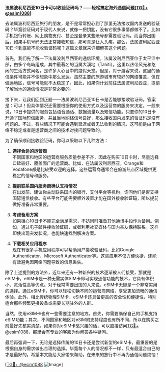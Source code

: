 **法属波利尼西亚10日卡可以收验证码吗？——轻松搞定海外通信问题[[TG💪+ @esim1088](https://t.me/s/esim1088)]**

去法属波利尼西亚旅行的朋友，是不是常常担心到了那里无法接收国内发送的验证码？毕竟验证码对于现代人来说，就像一把钥匙，没有它很多事情都做不了。比如手机银行转账、网上购物支付、甚至是登录某些账号都需要验证码。而当你出国后，如果手机号码无法正常接收短信，那可真是让人头疼。那么，法属波利尼西亚10日卡到底能不能收验证码呢？这篇文章就来详细解答这个问题。

首先，我们先了解一下法属波利尼西亚的通信环境。法属波利尼西亚位于太平洋中部，由多个岛屿组成，其中最著名的当属大溪地（Tahiti）。这里以热带风光和悠闲的生活方式闻名，是许多人心目中的度假天堂。但是，对于游客来说，这里的通信条件可能并不像想象中那么发达。虽然主要的旅游城市有较好的网络覆盖，但在偏远地区，信号可能就不太稳定了。因此，如果你计划前往法属波利尼西亚，提前了解当地的通信情况是非常必要的。

接下来，让我们回到正题——法属波利尼西亚10日卡是否能够接收验证码。答案是：可以！但具体情况还需要根据你的使用方式以及运营商的服务来决定。一般来说，10日卡提供的服务包括语音通话、数据流量以及短信功能。只要你的10日卡开通了国际短信服务，并且当地网络信号良好，那么接收国内发来的验证码是没有问题的。不过，有些情况下可能会遇到延迟或者无法收到的情况，这可能是由于网络不稳定或者是运营商之间的技术对接问题导致的。

为了确保顺利接收验证码，你可以采取以下几种方法：

1. **选择合适的运营商**  
   不同国家和地区的运营商服务质量参差不齐，因此在购买10日卡时，尽量选择口碑较好、覆盖面广的运营商。比如，在法属波利尼西亚，Orange和Vodafone都是比较受欢迎的选择。这些运营商通常会在旅游热点区域提供更稳定的信号和服务。

2. **提前联系国内服务商确认支持情况**  
   在出发前，建议你主动联系国内的银行、支付平台等机构，询问他们是否支持国际短信接收。有些平台可能需要额外设置才能在国外接收验证码，所以提前做好准备非常重要。

3. **考虑备用方案**  
   如果担心10日卡不能完全满足需求，不妨同时准备其他通讯手段作为备用。例如，通过电子邮件接收验证码，或者利用社交媒体与国内亲友保持联系。这样即使出现突发状况，也能快速找到解决方案。

4. **下载相关应用程序**  
   现在有很多手机应用程序可以帮助用户接收验证码，比如Google Authenticator、Microsoft Authenticator等。这些应用不仅方便快捷，还能有效避免因网络问题导致的信息丢失。

除了上述提到的方法外，近年来还有一种新兴的技术逐渐被人们接受，那就是eSIM卡。eSIM卡是一种无需实体SIM卡即可实现通信功能的技术，它具有体积小、灵活性高等优点。对于经常需要出国的人来说，eSIM卡无疑是一个非常实用的选择。通过eSIM卡，你可以轻松切换不同的运营商网络，享受更加流畅的通信体验。此外，相比传统物理SIM卡，eSIM卡还具备更高的安全性和便捷性，特别适合那些频繁更换设备或需要长期驻外的人群。

当然，使用eSIM卡也有一些需要注意的地方。首先，你需要确保自己的手机支持eSIM功能；其次，不同国家和地区对eSIM的支持程度也有所不同，所以在购买之前最好先核实清楚。如果你对eSIM卡感兴趣的话，可以直接访问[TG💪+ @esim1088](https://t.me/s/esim1088)，那里会有专业的客服为你解答各种疑问。

最后再强调一下，无论是选择传统的10日卡还是尝试新型的eSIM卡，最重要的是根据自身的需求做出合理的选择。毕竟每个人的情况都不一样，只有最适合自己的才是最好的。希望本文能给大家带来帮助，在未来的旅行中不再为通信问题烦恼！

[[TG💪+ @esim1088](https://t.me/s/esim1088) ![Image](https://i.postimg.cc/4NQfJmqS/Snipaste-2025-05-13-00-14-12.png)]